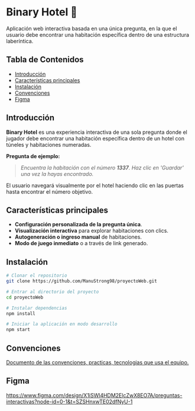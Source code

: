 # Binary Hotel 🏨

Aplicación web interactiva basada en una única pregunta, en la que el usuario debe encontrar una habitación específica dentro de una estructura laberíntica.

## Tabla de Contenidos

- [Introducción](#introducción)
- [Características principales](#características-principales)
- [Instalación](#instalación)
- [Convenciones](#convenciones)
- [Figma](#figma)

## Introducción

**Binary Hotel** es una experiencia interactiva de una sola pregunta donde el jugador debe encontrar una habitación específica dentro de un hotel con túneles y habitaciones numeradas.

**Pregunta de ejemplo:**

> *Encuentra la habitación con el número **1337**. Haz clic en 'Guardar' una vez la hayas encontrado.*

El usuario navegará visualmente por el hotel haciendo clic en las puertas hasta encontrar el número objetivo.

## Características principales

- **Configuración personalizada de la pregunta única**.
- **Visualización interactiva** para explorar habitaciones con clics.
- **Autogeneración o ingreso manual** de habitaciones.
- **Modo de juego inmediato** o a través de link generado.

## Instalación

```bash
# Clonar el repositorio
git clone https://github.com/ManuStrong98/proyectoWeb.git

# Entrar al directorio del proyecto
cd proyectoWeb

# Instalar dependencias
npm install

# Iniciar la aplicación en modo desarrollo
npm start
```
## Convenciones
[Documento de las convenciones, practicas, tecnologias que usa el equipo.](https://docs.google.com/document/d/1kX_qCZVPHPTU996STJoCCOa58g1sS-dC9Q9dnmUNsrs/edit?usp=sharing)

## Figma
https://www.figma.com/design/X1iSWl4HDM2ElcZwX8EO7A/preguntas-interactivas?node-id=0-1&t=SZSHnxwTE02dfNyU-1
